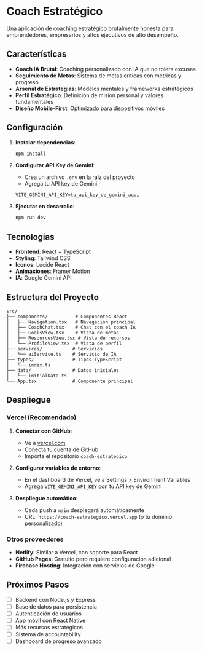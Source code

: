 # Coach Estratégico

Una aplicación de coaching estratégico brutalmente honesta para emprendedores, empresarios y altos ejecutivos de alto desempeño.

## Características

- **Coach IA Brutal**: Coaching personalizado con IA que no tolera excusas
- **Seguimiento de Metas**: Sistema de metas críticas con métricas y progreso
- **Arsenal de Estrategias**: Modelos mentales y frameworks estratégicos
- **Perfil Estratégico**: Definición de misión personal y valores fundamentales
- **Diseño Mobile-First**: Optimizado para dispositivos móviles

## Configuración

1. **Instalar dependencias**:
   ```bash
   npm install
   ```

2. **Configurar API Key de Gemini**:
   - Crea un archivo `.env` en la raíz del proyecto
   - Agrega tu API key de Gemini:
   ```
   VITE_GEMINI_API_KEY=tu_api_key_de_gemini_aqui
   ```

3. **Ejecutar en desarrollo**:
   ```bash
   npm run dev
   ```

## Tecnologías

- **Frontend**: React + TypeScript
- **Styling**: Tailwind CSS
- **Iconos**: Lucide React
- **Animaciones**: Framer Motion
- **IA**: Google Gemini API

## Estructura del Proyecto

```
src/
├── components/          # Componentes React
│   ├── Navigation.tsx   # Navegación principal
│   ├── CoachChat.tsx    # Chat con el coach IA
│   ├── GoalsView.tsx    # Vista de metas
│   ├── ResourcesView.tsx # Vista de recursos
│   └── ProfileView.tsx  # Vista de perfil
├── services/           # Servicios
│   └── aiService.ts    # Servicio de IA
├── types/              # Tipos TypeScript
│   └── index.ts
├── data/               # Datos iniciales
│   └── initialData.ts
└── App.tsx             # Componente principal
```

## Despliegue

### Vercel (Recomendado)

1. **Conectar con GitHub**:
   - Ve a [vercel.com](https://vercel.com)
   - Conecta tu cuenta de GitHub
   - Importa el repositorio `coach-estrategico`

2. **Configurar variables de entorno**:
   - En el dashboard de Vercel, ve a Settings > Environment Variables
   - Agrega `VITE_GEMINI_API_KEY` con tu API key de Gemini

3. **Despliegue automático**:
   - Cada push a `main` desplegará automáticamente
   - URL: `https://coach-estrategico.vercel.app` (o tu dominio personalizado)

### Otros proveedores

- **Netlify**: Similar a Vercel, con soporte para React
- **GitHub Pages**: Gratuito pero requiere configuración adicional
- **Firebase Hosting**: Integración con servicios de Google

## Próximos Pasos

- [ ] Backend con Node.js y Express
- [ ] Base de datos para persistencia
- [ ] Autenticación de usuarios
- [ ] App móvil con React Native
- [ ] Más recursos estratégicos
- [ ] Sistema de accountability
- [ ] Dashboard de progreso avanzado
